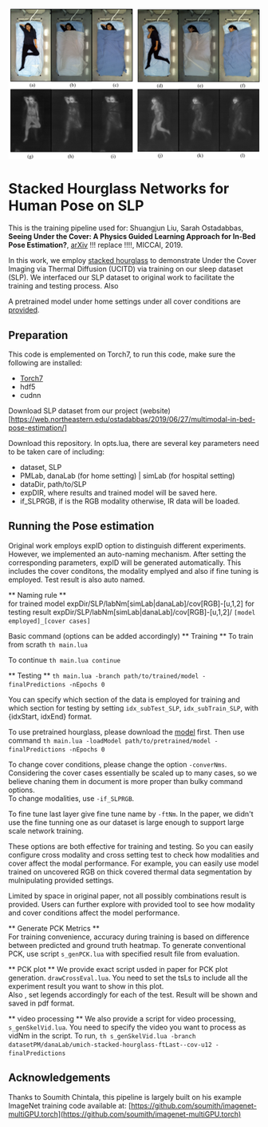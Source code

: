 ![multiModa](images/multimodal_imaging.png)

# Stacked Hourglass Networks for Human Pose on SLP 

This is the training pipeline used for:
Shuangjun Liu, Sarah Ostadabbas, 
**Seeing Under the Cover: A Physics Guided Learning
Approach for In-Bed Pose Estimation?**,
[arXiv](http://arxiv.org/replace) !!! replace !!!!, MICCAI, 2019.

In this work, we employ [stacked hourglass](https://github.com/princeton-vl/pose-hg-train) to demonstrate Under the Cover Imaging via Thermal Diffusion (UCITD) via training on our sleep dataset (SLP). We interfaced our SLP dataset to original work to facilitate the training and testing process. Also 

A pretrained model under home settings under all cover conditions are [provided](http://www.coe.neu.edu/Research/AClab/SLP). 

## Preparation 
This code is emplemented on Torch7, 
to run this code, make sure the following are installed:

- [Torch7](https://github.com/torch/torch7)
- hdf5
- cudnn

Download SLP dataset from our project (website)[https://web.northeastern.edu/ostadabbas/2019/06/27/multimodal-in-bed-pose-estimation/]

Download this repository. In opts.lua, there are several key parameters need to be taken care of including: 

- dataset,  SLP  
- PMLab, 	danaLab (for home setting) | simLab (for hospital setting) 
- dataDir,  path/to/SLP 
- expDIR, 	where results and trained model will be saved here. 
- if_SLPRGB, if is the RGB modality otherwise, IR data will be loaded. 

## Running the Pose estimation  
Original work employs expID option to distinguish different experiments. However, we implemented an auto-naming mechanism. After setting the corresponding parameters, expID will be generated automatically. This includes the cover conditons, the modality emplyed and also if fine tuning is employed. Test result is also auto named. 

** Naming rule **  
for trained model 
expDir/SLP/labNm[simLab|danaLab]/cov[RGB]-[u,1,2]
for testing result 
expDir/SLP/labNm[simLab|danaLab]/cov[RGB]-[u,1,2]/ `[model employed]_[cover cases]`

Basic command (options can be added accordingly)
** Training **
To train from scrath 
`th main.lua` 

To continue
`th main.lua continue`

** Testing **
`th main.lua -branch path/to/trained/model -finalPredictions -nEpochs 0` 

You can specify which section of the data is employed for training and which section for testing by setting `idx_subTest_SLP`, `idx_subTrain_SLP`, with {idxStart, idxEnd} format.  

To use pretrained hourglass, please download the [model](http://www-personal.umich.edu/~alnewell/pose/umich-stacked-hourglass.zip) first. Then use command 
`th main.lua -loadModel path/to/pretrained/model -finalPredictions -nEpochs 0`  

To change cover conditions,  please change the option `-converNms`. Considering the cover cases essentially be scaled up to many cases, so we believe chaning them in document is more proper than bulky command options.  
To change modalities,  use `-if_SLPRGB`.  

To fine tune last layer give fine tune name by  `-ftNm`. In the paper, we didn't use the fine tunning one as our dataset is large enough to support large scale network training. 

These options are both effective for training and testing. So you can easily configure cross modality and cross setting test to check how modalities and cover affect the modal performance. For example, you can easily use model trained on uncovered RGB on thick covered thermal data segmentation by mulnipulating provided settings.  

Limited by space in original paper, not all possibly combinations result is provided. Users can further explore with provided tool to see how modality and cover conditions affect the model performance. 

** Generate PCK Metrics **  
For training convenience, accuracy during training is based on difference between predicted and ground truth heatmap. To generate conventional PCK, use script `s_genPCK.lua` with specified result file from evaluation.  

** PCK plot ** 
We provide exact script usded in paper for PCK plot generation. `drawCrossEval.lua`. 
You need to set the tsLs to include all the experiment result you want to show in this plot.  
Also , set legends accordingly for each of the test.  Result will be shown and saved in pdf format.  

** video processing ** 
We also provide a script for video processing,  `s_genSkelVid.lua`. You need to specify the video you want to process as vidNm in the script.  To run, 
`th s_genSkelVid.lua -branch datasetPM/danaLab/umich-stacked-hourglass-ftLast--cov-u12 -finalPredictions` 

## Acknowledgements ##

Thanks to Soumith Chintala, this pipeline is largely built on his example ImageNet training code available at:
[https://github.com/soumith/imagenet-multiGPU.torch](https://github.com/soumith/imagenet-multiGPU.torch)
